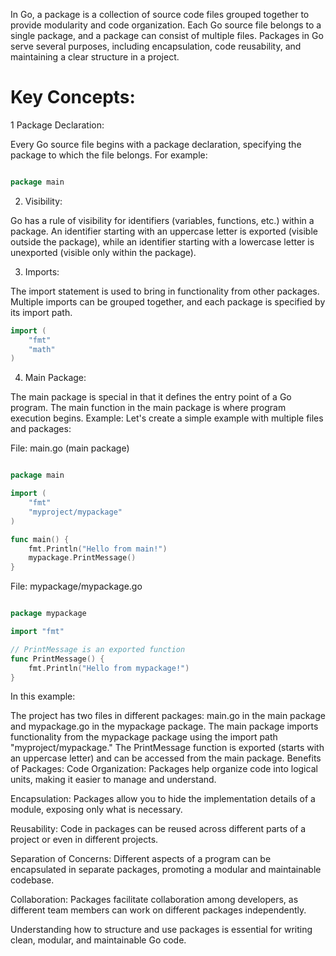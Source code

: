 In Go, a package is a collection of source code files grouped together to provide modularity and code organization. Each Go source file belongs to a single package, and a package can consist of multiple files. Packages in Go serve several purposes, including encapsulation, code reusability, and maintaining a clear structure in a project.

# Key Concepts:
1 Package Declaration:

Every Go source file begins with a package declaration, specifying the package to which the file belongs. For example:
```go

package main
```

2. Visibility:

Go has a rule of visibility for identifiers (variables, functions, etc.) within a package. An identifier starting with an uppercase letter is exported (visible outside the package), while an identifier starting with a lowercase letter is unexported (visible only within the package).

3. Imports:

The import statement is used to bring in functionality from other packages. Multiple imports can be grouped together, and each package is specified by its import path.
```go
import (
    "fmt"
    "math"
)
```

4. Main Package:

The main package is special in that it defines the entry point of a Go program. The main function in the main package is where program execution begins.
Example:
Let's create a simple example with multiple files and packages:

File: main.go (main package)

```go

package main

import (
	"fmt"
	"myproject/mypackage"
)

func main() {
	fmt.Println("Hello from main!")
	mypackage.PrintMessage()
}
```

File: mypackage/mypackage.go

```go

package mypackage

import "fmt"

// PrintMessage is an exported function
func PrintMessage() {
	fmt.Println("Hello from mypackage!")
}
```

In this example:

The project has two files in different packages: main.go in the main package and mypackage.go in the mypackage package.
The main package imports functionality from the mypackage package using the import path "myproject/mypackage."
The PrintMessage function is exported (starts with an uppercase letter) and can be accessed from the main package.
Benefits of Packages:
Code Organization: Packages help organize code into logical units, making it easier to manage and understand.

Encapsulation: Packages allow you to hide the implementation details of a module, exposing only what is necessary.

Reusability: Code in packages can be reused across different parts of a project or even in different projects.

Separation of Concerns: Different aspects of a program can be encapsulated in separate packages, promoting a modular and maintainable codebase.

Collaboration: Packages facilitate collaboration among developers, as different team members can work on different packages independently.

Understanding how to structure and use packages is essential for writing clean, modular, and maintainable Go code.